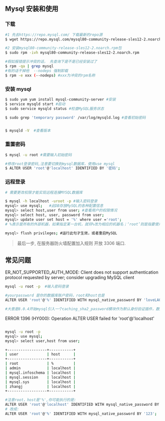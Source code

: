 ## Mysql 安装和使用

### 下载

```sh
#1 先去https://repo.mysql.com/ 下载最新的repo源
$ wget https://repo.mysql.com/mysql80-community-release-sles12-2.noarch.rpm

#2 安装mysql80-community-release-sles12-2.noarch.rpm包
$ sudo rpm -ivh mysql80-community-release-sles12-2.noarch.rpm

#假如报错提示冲突的话， 先查询下是不是已经安装过了
$ rpm -qa | grep mysql
#有的话干掉他  --nodeps 强制卸载
$ rpm -e xxx (--nodeps) #xxx为冲突的rpm名称

```

### 安装 mysql

```sh
$ sudo yum yum install mysql-community-server #安装
$ service mysqld start #启动
$ sudo service mysqld status #检查MySQL服务状态

$ sudo grep 'temporary password' /var/log/mysqld.log #查看初始密码


$ mysqld -V  #查看版本
```

### 重置密码

```sh
$ mysql -u root #需要输入初始密码

#修改root登录密码,注意要切换到mysql数据库，使用use mysql
$ ALTER USER 'root'@'localhost' IDENTIFIED BY '密码';
```

### 远程登录

```sh
# 需要更改权限才能实现远程连接MYSQL数据库  

$ mysql -h localhost -uroot -p #输入密码登录
mysql> use mysql;   #此DB存放MySQL的各种配置信息
mysql> select host,user from user; #查看用户的权限情况
mysql> select host, user, password from user;
mysql> update user set host = '%' where user ='root';
# %表示是所有的外部机器，如果指定某一台机，就将%改为相应的机器名；‘root’则是指要使用的用户名

mysql> flush privileges; #运行此句才生效，或者重启MySQL
```

> 最后一步, 在服务器防火墙配置加入规则 开放 3306 端口.

## 常见问题

ER_NOT_SUPPORTED_AUTH_MODE: Client does not support authentication protocol requested by server; consider upgrading MySQL client

```sh
mysql -u root -p  #输入密码登录

#yourpassword 是你的数据库账户密码，root和host也是
ALTER USER 'root'@'%' IDENTIFIED WITH mysql_native_password BY 'loveLAOPO1013!@#';

#大意是8.0.4开始mysql引入一个caching_sha2_password模块作为默认身份验证插件，数据库连接时验证身份的工作方式(handshake process)会与以往不同。
```

ERROR 1396 (HY000): Operation ALTER USER failed for 'root'@'localhost'

```sh

mysql -u root -p
mysql> use mysql;
mysql> select user,host from user;

+------------------+-----------+
| user             | host      |
+------------------+-----------+
| root             | %         |
| admin            | localhost |
| mysql.infoschema | localhost |
| mysql.session    | localhost |
| mysql.sys        | localhost |
| zhangj           | localhost |
+------------------+-----------+

#注意root，host是'%',你可能执行的是:
ALTER USER 'root'@'localhost' IDENTIFIED WITH mysql_native_password BY '123';
# 改成:
ALTER USER 'root'@'%' IDENTIFIED WITH mysql_native_password BY '123';

```
